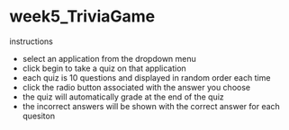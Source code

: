 # week5_TriviaGame

instructions

- select an application from the dropdown menu
- click begin to take a quiz on that application
- each quiz is 10 questions and displayed in random order each time
- click the radio button associated with the answer you choose
- the quiz will automatically grade at the end of the quiz
- the incorrect answers will be shown with the correct answer for each quesiton
